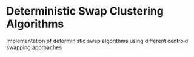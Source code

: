 # Deterministic Swap Clustering Algorithms
Implementation of deterministic swap algorithms using different centroid swapping approaches
